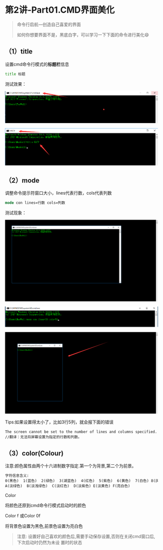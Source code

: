 # 第2讲-Part01.CMD界面美化



> 命令行启航—创造自己喜爱的界面
>
> 如何你想要界面不是，黑底白字，可以学习一下下面的命令进行美化:smile:





## （1）title

设置cmd命令行模式的**标题栏**信息

```bat
title 标题
```

测试效果：

![原始](.\img\01.old.png)

![新](.\img\02.new.png)



## （2）mode

调整命令提示符窗口大小，lines代表行数，cols代表列数

```bat
mode con lines=行数 cols=列数
```

测试现象：

![03.mode_old](.\img\03.mode_old.png)

![04.mode_cmd](.\img\04.mode_cmd.png)

![05.mode_new](.\img\05.mode_new.png)

Tips:如果设置得太小了，比如3行5列，就会报下面的错误

```bat
The screen cannot be set to the number of lines and columns specified.
//翻译：无法将屏幕设置为指定的行数和列数。
```



## （3）color(Colour)


注意:颜色属性由两个十六进制数字指定.第一个为背景,第二个为前景。

```txt
字符信息含义:
0(黑色)  1(蓝色)  2(绿色)  3(湖蓝色)  4(红色)  5(紫色)  6(黄色)  7(白色) 8(灰色)  9(淡蓝色)  
A(淡绿色)  B(淡浅绿色)  C(淡红色)  D(淡紫色) E(淡黄色) F(亮白色)
```


Color  

将颜色还原到cmd命令行模式启动时的颜色  

Color f 或Color 0f   

 将背景色设置为黑色,前景色设置为亮白色

> 注意: 设置好自己喜欢的颜色后,需要手动保存设置,否则在关闭cmd窗口后,下次启动时仍然为未设
> 置时的状态







